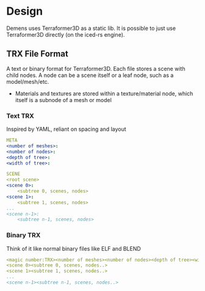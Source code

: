# Design

Demens uses Terraformer3D as a static lib. It is possible to just use Terraformer3D directly (on the iced-rs engine).

## TRX File Format

A text or binary format for Terraformer3D. Each file stores a scene with child nodes. A node can be a scene itself or a leaf node, such as a model/mesh/etc.

- Materials and textures are stored within a texture/material node, which itself is a subnode of a mesh or model

### Text TRX

Inspired by YAML, reliant on spacing and layout

```yml
META
<number of meshes>:
<number of nodes>:
<depth of tree>:
<width of tree>:

SCENE
<root scene>
<scene 0>:
    <subtree 0, scenes, nodes>
<scene 1>:
    <subtree 1, scenes, nodes>
...
<scene n-1>:
    <subtree n-1, scenes, nodes>
```

### Binary TRX

Think of it like normal binary files like ELF and BLEND

```yml
<magic number:TRX><number of meshes><number of nodes><depth of tree><width of tree>
<scene 0><subtree 0, scenes, nodes..>
<scene 1><subtree 1, scenes, nodes..>
...
<scene n-1><subtree n-1, scenes, nodes..>
```
